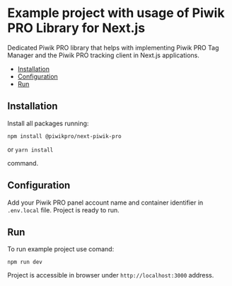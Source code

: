 # Example project with usage of Piwik PRO Library for Next.js

Dedicated Piwik PRO library that helps with implementing Piwik PRO Tag Manager and the Piwik PRO tracking client in
Next.js applications.

- [Installation](#installation)
- [Configuration](#configuration)
- [Run](#run)

## Installation

Install all packages running:

```
npm install @piwikpro/next-piwik-pro
```

or
`yarn install`

command.

## Configuration

Add your Piwik PRO panel account name and container identifier in `.env.local` file.
Project is ready to run.

## Run

To run example project use comand:

```
npm run dev
```

Project is accessible in browser under `http://localhost:3000` address.
